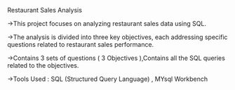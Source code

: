 Restaurant Sales Analysis

->This project focuses on analyzing restaurant sales data using SQL.

->The analysis is divided into three key objectives, each addressing specific questions related to restaurant sales performance.

->Contains 3 sets of questions ( 3 Objectives ),Contains all the SQL queries related to the objectives.

->Tools Used : SQL (Structured Query Language) , MYsql Workbench
